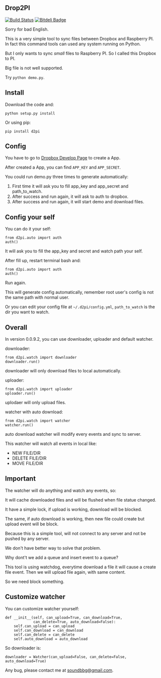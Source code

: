 ## Drop2PI ##

[![Build Status](https://travis-ci.org/GuoJing/Drop2PI.png?branch=master)](https://travis-ci.org/GuoJing/Drop2PI) [![Bitdeli Badge](https://d2weczhvl823v0.cloudfront.net/GuoJing/drop2pi/trend.png)](https://bitdeli.com/free "Bitdeli Badge")

Sorry for bad English.

This is a very simple tool to sync files between Dropbox and Raspberry PI. In fact this command tools can used any system running on Python.

But I only wants to sync *small* files to Raspberry PI. So I called this Dropbox to PI.

Big file is not well supported.

Try `python demo.py`.

## Install ##

Download the code and:

	python setup.py install

Or using pip:

	pip install d2pi

## Config ##

You have to go to [Dropbox Develop Page](https://www.dropbox.com/developers/apps) to create a App.

After created a App, you can find `APP_KEY` and `APP_SECRET`.

You could run demo.py three times to generate automatically:

1. First time it will ask you to fill app\_key and app\_secret and path\_to\_watch.
2. After success and run again, it will ask to auth to dropbox.
3. After success and run again, it will start demo and download files.

## Config your self ##

You can do it your self:

    from d2pi.auto import auth
    auth()

It will ask you to fill the app\_key and secret and watch path your self.

After fill up, restart terminal bash and:

    from d2pi.auto import auth
    auth()

Run again.

This will generate config automatically, remember root user's config is not the same path with normal user.

Or you can edit your config file at `~/.d2pi/config.yml`, `path_to_watch` is the dir you want to watch.

## Overall ##

In version 0.0.9.2, you can use downloader, uploader and default watcher.

downloader:

	from d2pi.watch import downloader
	downloader.run()

downloader will only download files to local automatically.

uploader:

	from d2pi.watch import uploader
	uploader.run()

uplodaer will only upload files.

watcher with auto download:

	from d2pi.watch import watcher
    watcher.run()

auto download watcher will modify every events and sync to server.

This watcher will watch all events in local like:

- NEW FILE/DIR
- DELETE FILE/DIR
- MOVE FILE/DIR

## Important ##

The watcher will do anything and watch any events, so:

It will cache downloaded files and will be flushed when file statue changed.

It have a simple lock, if upload is working, download will be blocked.

The same, if auto download is working, then new file could create but upload event will be block.

Because this is a simple tool, will not connect to any server and not be pushed by any server.

We don't have better way to solve that problem.

Why dont't we add a queue and insert event to a queue?

This tool is using watchdog, everytime download a file it will cause a create file event. Then we will upload file again, with same content.

So we need block something.

## Customize watcher ##

You can customize watcher yourself:

    def __init__(self, can_upload=True, can_download=True,
                 can_delete=True, auto_download=False):
        self.can_upload = can_upload
        self.can_download = can_download
        self.can_delete = can_delete
        self.auto_download = auto_download

So downloader is:

	downloader = Watcher(can_upload=False, can_delete=False, auto_download=True)

Any bug, please contact me at soundbbg@gmail.com.